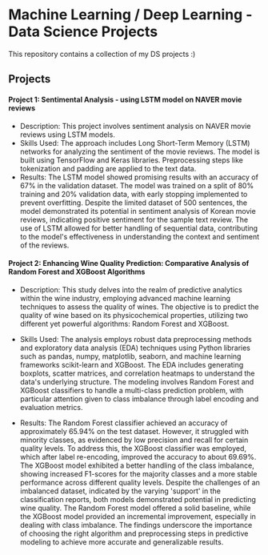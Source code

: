 # Machine Learning / Deep Learning - Data Science Projects

This repository contains a collection of my DS projects :) 

## Projects

#### Project 1: Sentimental Analysis - using LSTM model on NAVER movie reviews
- Description: This project involves sentiment analysis on NAVER movie reviews using LSTM models.
- Skills Used: The approach includes Long Short-Term Memory (LSTM) networks for analyzing the sentiment of the movie reviews. The model is built using TensorFlow and Keras libraries. Preprocessing steps like tokenization and padding are applied to the text data. 
- Results: The LSTM model showed promising results with an accuracy of 67% in the validation dataset. The model was trained on a split of 80% training and 20% validation data, with early stopping implemented to prevent overfitting. Despite the limited dataset of 500 sentences, the model demonstrated its potential in sentiment analysis of Korean movie reviews, indicating positive sentiment for the sample text review. The use of LSTM allowed for better handling of sequential data, contributing to the model's effectiveness in understanding the context and sentiment of the reviews.

#### Project 2: Enhancing Wine Quality Prediction: Comparative Analysis of Random Forest and XGBoost Algorithms
- Description: This study delves into the realm of predictive analytics within the wine industry, employing advanced machine learning techniques to assess the quality of wines. The objective is to predict the quality of wine based on its physicochemical properties, utilizing two different yet powerful algorithms: Random Forest and XGBoost.

- Skills Used: The analysis employs robust data preprocessing methods and exploratory data analysis (EDA) techniques using Python libraries such as pandas, numpy, matplotlib, seaborn, and machine learning frameworks scikit-learn and XGBoost. The EDA includes generating boxplots, scatter matrices, and correlation heatmaps to understand the data's underlying structure. The modeling involves Random Forest and XGBoost classifiers to handle a multi-class prediction problem, with particular attention given to class imbalance through label encoding and evaluation metrics.

- Results: The Random Forest classifier achieved an accuracy of approximately 65.94% on the test dataset. However, it struggled with minority classes, as evidenced by low precision and recall for certain quality levels. To address this, the XGBoost classifier was employed, which after label re-encoding, improved the accuracy to about 69.69%. The XGBoost model exhibited a better handling of the class imbalance, showing increased F1-scores for the majority classes and a more stable performance across different quality levels. Despite the challenges of an imbalanced dataset, indicated by the varying 'support' in the classification reports, both models demonstrated potential in predicting wine quality. The Random Forest model offered a solid baseline, while the XGBoost model provided an incremental improvement, especially in dealing with class imbalance. The findings underscore the importance of choosing the right algorithm and preprocessing steps in predictive modeling to achieve more accurate and generalizable results.

